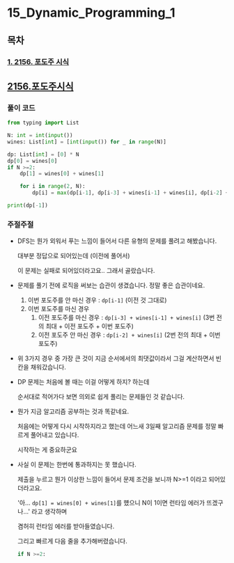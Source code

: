 # 15_Dynamic_Programming_1

## 목차

### [1. 2156. 포도주 시식](#2156.포도주시식)





## [2156.포도주시식](https://www.acmicpc.net/problem/2156)

### 풀이 코드

```python
from typing import List

N: int = int(input())
wines: List[int] = [int(input()) for _ in range(N)]

dp: List[int] = [0] * N
dp[0] = wines[0]
if N >=2:
    dp[1] = wines[0] + wines[1]

    for i in range(2, N):
        dp[i] = max(dp[i-1], dp[i-3] + wines[i-1] + wines[i], dp[i-2] + wines[i])

print(dp[-1])
```



### 주절주절

* DFS는 뭔가 외워서 푸는 느낌이 들어서 다른 유형의 문제를 풀려고 해봤습니다.

    대부분 정답으로 되어있는데 (이전에 풀어서)

    이 문제는 실패로 되어있더라고요.. 그래서 골랐습니다.

* 문제를 풀기 전에 로직을 써보는 습관이 생겼습니다. 정말 좋은 습관이네요.

    1. 이번 포도주를 안 마신 경우 : `dp[i-1]` (이전 것 그대로)
    2. 이번 포도주를 마신 경우
        1. 이전 포도주를 마신 경우 : `dp[i-3] + wines[i-1] + wines[i]` (3번 전의 최대 + 이전 포도주 + 이번 포도주)
        2. 이전  포도주 안 마신 경우 : `dp[i-2] + wines[i]` (2번 전의 최대 + 이번 포도주)

* 위 3가지 경우 중 가장 큰 것이 지금 순서에서의 최댓값이라서 그걸 계산하면서 빈칸을 채워갔습니다.

* DP 문제는 처음에 볼 때는 이걸 어떻게 하지? 하는데

    순서대로 적어가다 보면 의외로 쉽게 풀리는 문제들인 것 같습니다.

* 뭔가 지금 알고리즘 공부하는 것과 똑같네요.

    처음에는 어떻게 다시 시작하지라고 했는데 어느새 3일째 알고리즘 문제를 정말 빠르게 풀어내고 있습니다.

    시작하는 게 중요하군요

* 사실 이 문제는 한번에 통과하지는 못 했습니다.

    제출을 누르고 뭔가 이상한 느낌이 들어서 문제 조건을 보니까 N>=1 이라고 되어있더라고요.

    '아... `dp[1] = wines[0] + wines[1]`를 헀으니 N이 1이면 런타임 에러가 뜨겠구나...' 라고 생각하며

    겸허히 런타임 에러를 받아들였습니다.

    그리고 빠르게 다음 줄을 추가해버렸습니다.

    ```python
    if N >=2:
    ```

    